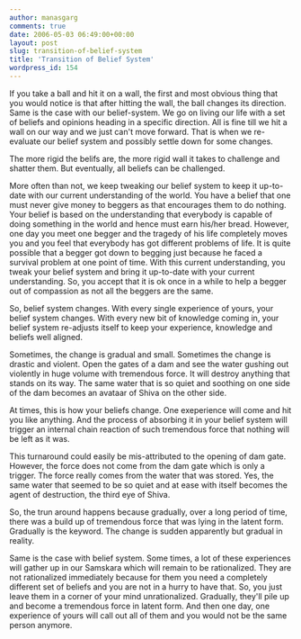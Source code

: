 ```yaml
---
author: manasgarg
comments: true
date: 2006-05-03 06:49:00+00:00
layout: post
slug: transition-of-belief-system
title: 'Transition of Belief System'
wordpress_id: 154
---
```


If you take a ball and hit it on a wall, the first and most obvious thing that you would notice is that after hitting the wall, the ball changes its direction. Same is the case with our belief-system. We go on living our life with a set of beliefs and opinions heading in a specific direction. All is fine till we hit a wall on our way and we just can't move forward. That is when we re-evaluate our belief system and possibly settle down for some changes.  

The more rigid the belifs are, the more rigid wall it takes to challenge and shatter them. But eventually, all beliefs can be challenged.  

More often than not, we keep tweaking our belief system to keep it up-to-date with our current understanding of the world. You have a belief that one must never give money to beggers as that encourages them to do nothing. Your belief is based on the understanding that everybody is capable of doing something in the world and hence must earn his/her bread. However, one day you meet one begger and the tragedy of his life completely moves you and you feel that everybody has got different problems of life. It is quite possible that a begger got down to begging just because he faced a survival problem at one point of time. With this current understanding, you tweak your belief system and bring it up-to-date with your current understanding. So, you accept that it is ok once in a while to help a begger out of compassion as not all the beggers are the same.  

So, belief system changes. With every single experience of yours, your belief system changes. With every new bit of knowledge coming in, your belief system re-adjusts itself to keep your experience, knowledge and beliefs well aligned.  

Sometimes, the change is gradual and small. Sometimes the change is drastic and violent. Open the gates of a dam and see the water gushing out violently in huge volume with tremendous force. It will destroy anything that stands on its way. The same water that is so quiet and soothing on one side of the dam becomes an avataar of Shiva on the other side.  

At times, this is how your beliefs change. One exeperience will come and hit you like anything. And the process of absorbing it in your belief system will trigger an internal chain reaction of such tremendous force that nothing will be left as it was.  

This turnaround could easily be mis-attributed to the opening of dam gate.  However, the force does not come from the dam gate which is only a trigger. The force really comes from the water that was stored. Yes, the same water that seemed to be so quiet and at ease with itself becomes the agent of destruction, the third eye of Shiva.  

So, the trun around happens because gradually, over a long period of time, there was a build up of tremendous force that was lying in the latent form.  Gradually is the keyword. The change is sudden apparently but gradual in reality.  

Same is the case with belief system. Some times, a lot of these experiences will gather up in our Samskara which will remain to be rationalized. They are not rationalized immediately because for them you need a completely different set of beliefs and you are not in a hurry to have that. So, you just leave them in a corner of your mind unrationalized. Gradually, they'll pile up and become a tremendous force in latent form. And then one day, one experience of yours will call out all of them and you would not be the same person anymore.
